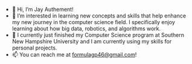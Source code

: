 - 👋 Hi, I’m Jay Authement!
- 👀 I’m interested in learning new concepts and skills that help enhance my new journey in the computer science field. I specifically enjoy learning about how big data, robotics, and algorithms work.
- 🌱 I currently just finished my Computer Science program at Southern New Hampshire University and I am currently using my skills for personal projects.
- 📫 You can reach me at formulagp46@gmail.com!

<!---
formulagp/formulagp is a ✨ special ✨ repository because its `README.md` (this file) appears on your GitHub profile.
You can click the Preview link to take a look at your changes.
--->
